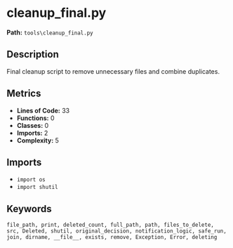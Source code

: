 # cleanup_final.py

**Path:** `tools\cleanup_final.py`

## Description

Final cleanup script to remove unnecessary files and combine duplicates.

## Metrics

- **Lines of Code:** 33
- **Functions:** 0
- **Classes:** 0
- **Imports:** 2
- **Complexity:** 5

## Imports

- `import os`
- `import shutil`

## Keywords

`file_path, print, deleted_count, full_path, path, files_to_delete, src, Deleted, shutil, original_decision, notification_logic, safe_run, join, dirname, __file__, exists, remove, Exception, Error, deleting`

